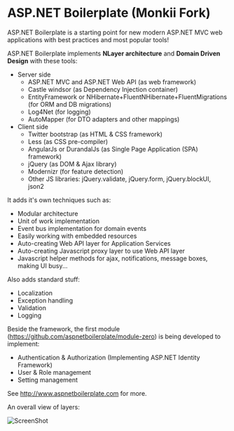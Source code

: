 ASP.NET Boilerplate (Monkii Fork)
===

ASP.NET Boilerplate is a starting point for new modern ASP.NET MVC web applications with best practices and most popular tools!

ASP.NET Boilerplate implements __NLayer architecture__ and __Domain Driven Design__ with these tools:

- Server side
  - ASP.NET MVC and ASP.NET Web API (as web framework)
  - Castle windsor (as Dependency Injection container)
  - EntityFramework or NHibernate+FluentNHibernate+FluentMigrations (for ORM and DB migrations)
  - Log4Net (for logging)
  - AutoMapper (for DTO adapters and other mappings)
- Client side
  - Twitter bootstrap (as HTML & CSS framework)
  - Less (as CSS pre-compiler)
  - AngularJs or DurandalJs (as Single Page Application (SPA) framework)
  - jQuery (as DOM & Ajax library)
  - Modernizr (for feature detection)
  - Other JS libraries: jQuery.validate, jQuery.form, jQuery.blockUI, json2

It adds it's own techniques such as:
- Modular architecture
- Unit of work implementation
- Event bus implementation for domain events
- Easily working with embedded resources
- Auto-creating Web API layer for Application Services
- Auto-creating Javascript proxy layer to use Web API layer
- Javascript helper methods for ajax, notifications, message boxes, making UI busy...

Also adds standard stuff:
- Localization
- Exception handling
- Validation
- Logging

Beside the framework, the first module (https://github.com/aspnetboilerplate/module-zero) is being developed to implement:
- Authentication & Authorization (Implementing ASP.NET Identity Framework)
- User & Role management
- Setting management

See http://www.aspnetboilerplate.com for more.

An overall view of layers:

![ScreenShot](https://raw.githubusercontent.com/monkii-bc/aspnetboilerplate/master/AbpLayers.png)
